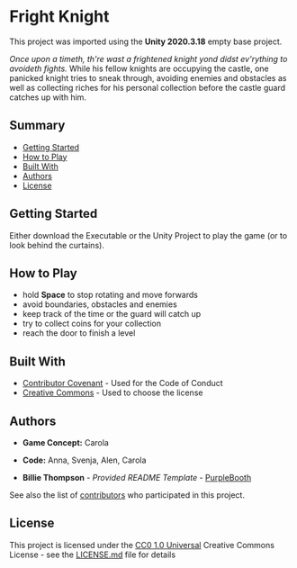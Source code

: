 # Fright Knight

This project was imported using the **Unity 2020.3.18** empty base project.

_Once upon a timeth, th're wast a frightened knight yond didst ev'rything to avoideth fights._
While his fellow knights are occupying the castle, one panicked knight tries to sneak through, avoiding enemies and obstacles as well as
collecting riches for his personal collection before the castle guard catches up with him.

## Summary

  - [Getting Started](#getting-started)
  - [How to Play](#how-to-play)
  - [Built With](#built-with)
  - [Authors](#authors)
  - [License](#license)

## Getting Started

Either download the Executable or the Unity Project to play the game (or to look behind the curtains).

## How to Play

  - hold **Space** to stop rotating and move forwards
  - avoid boundaries, obstacles and enemies
  - keep track of the time or the guard will catch up
  - try to collect coins for your collection
  - reach the door to finish a level

## Built With

  - [Contributor Covenant](https://www.contributor-covenant.org/) - Used
    for the Code of Conduct
  - [Creative Commons](https://creativecommons.org/) - Used to choose
    the license

## Authors

  - **Game Concept:** Carola
  - **Code:** Anna, Svenja, Alen, Carola

  - **Billie Thompson** - *Provided README Template* -
    [PurpleBooth](https://github.com/PurpleBooth)

See also the list of
[contributors](https://github.com/PurpleBooth/a-good-readme-template/contributors)
who participated in this project.

## License

This project is licensed under the [CC0 1.0 Universal](LICENSE.md)
Creative Commons License - see the [LICENSE.md](LICENSE.md) file for
details

